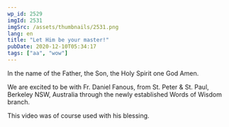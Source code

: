 ```yaml
---
wp_id: 2529
imgId: 2531
imgSrc: /assets/thumbnails/2531.png
lang: en
title: "Let Him be your master!"
pubDate: 2020-12-10T05:34:17
tags: ["aa", "wow"]
---
```

<!-- page: 6 -->

<p>In the name of the Father, the Son, the Holy Spirit one God Amen.</p>
<p>We are excited to be with Fr. Daniel Fanous, from St. Peter &amp; St. Paul, Berkeley NSW, Australia through the newly established Words of Wisdom branch.</p>
<p>This video was of course used with his blessing.</p>
<p>&nbsp;</p>
